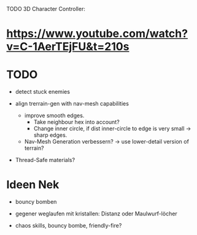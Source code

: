 TODO
3D Character Controller:

# https://www.youtube.com/watch?v=C-1AerTEjFU&t=210s

# TODO

- detect stuck enemies

- align trerrain-gen with nav-mesh capabilities
  - improve smooth edges.
    - Take neighbour hex into account?
    - Change inner circle, if dist inner-circle to edge is very small -> sharp edges.
  - Nav-Mesh Generation verbessern? -> use lower-detail version of terrain?
- Thread-Safe materials?

# Ideen Nek

- bouncy bomben

- gegener weglaufen mit kristallen: Distanz oder Maulwurf-löcher

- chaos skills, bouncy bombe, friendly-fire?

